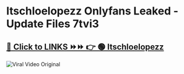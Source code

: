
 # Itschloelopezz Onlyfans Leaked - Update Files 7tvi3

## <h2><a href="https://clipsfans.com/Itschloelopezz&ref=git">🔗 Click to LINKS ⏩⏩ 👉 🟢 Itschloelopezz </a></h2>

<a href="https://clipsfans.com/Itschloelopezz&ref=git" rel="nofollow" data-target="animated-image.originalLink"><img src="https://i.ibb.co.com/xMMVF88/686577567.gif" alt="Viral Video Original" style="max-width: 100%; display: inline-block;" data-target="animated-image.originalImage"></a>

